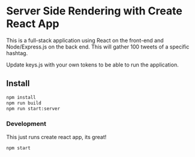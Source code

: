 Server Side Rendering with Create React App
===========================================
This is a full-stack application using React on the front-end and Node/Express.js on the back end. This will gather 100 tweets of a specific hashtag.

Update keys.js with your own tokens to be able to run the application. 

Install
-------
```bash
npm install
npm run build
npm run start:server
```

### Development
This just runs create react app, its great!
```bash
npm start
```

